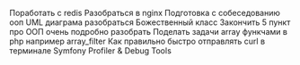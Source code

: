 Поработать с redis
Разобраться в nginx
Подготовка с собеседованию ооп 
UML диаграма разобраться
Божественный класс
Закончить 5 пункт про ООП очень подробно разобрать
Поделать задачи array функчами в php например array_filter
Как правильно быстро отправлять curl в терминале
Symfony Profiler & Debug Tools